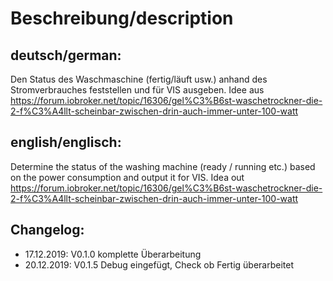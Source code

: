 # Beschreibung/description
## deutsch/german:
Den Status des Waschmaschine (fertig/läuft usw.) anhand des Stromverbrauches feststellen und für VIS ausgeben. Idee aus https://forum.iobroker.net/topic/16306/gel%C3%B6st-waschetrockner-die-2-f%C3%A4llt-scheinbar-zwischen-drin-auch-immer-unter-100-watt

## english/englisch:
Determine the status of the washing machine (ready / running etc.) based on the power consumption and output it for VIS. Idea out https://forum.iobroker.net/topic/16306/gel%C3%B6st-waschetrockner-die-2-f%C3%A4llt-scheinbar-zwischen-drin-auch-immer-unter-100-watt

## Changelog:
* 17.12.2019:   V0.1.0  komplette Überarbeitung
* 20.12.2019:   V0.1.5  Debug eingefügt, Check ob Fertig überarbeitet
